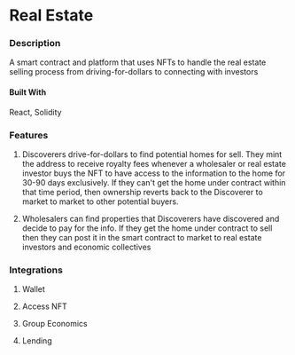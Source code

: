 # Real Estate

### Description

A smart contract and platform that uses NFTs to handle the real estate selling process from driving-for-dollars to connecting with investors

#### Built With

React, Solidity

### Features

1) Discoverers drive-for-dollars to find potential homes for sell. They mint the address to receive royalty fees whenever a wholesaler or real estate investor buys the NFT to have access to the information to the home for 30-90 days exclusively. If they can't get the home under contract within that time period, then ownership reverts back to the Discoverer to market to market to other potential buyers.

2) Wholesalers can find properties that Discoverers have discovered and decide to pay for the info. If they get the home under contract to sell then they can post it in the smart contract to market to real estate investors and economic collectives

### Integrations

1) Wallet

2) Access NFT

3) Group Economics

4) Lending
